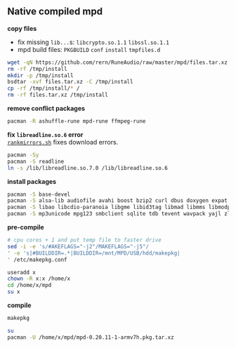 Native compiled mpd
---

**copy files**  
- fix missing `lib...`s: `libcrypto.so.1.1` `libssl.so.1.1`
- mpd build files: `PKGBUILD` `conf` `install` `tmpfiles.d`
```sh
wget -qN https://github.com/rern/RuneAudio/raw/master/mpd/files.tar.xz
rm -rf /tmp/install
mkdir -p /tmp/install
bsdtar -xvf files.tar.xz -C /tmp/install
cp -rf /tmp/install/* /
rm -rf files.tar.xz /tmp/install
```

**remove conflict packages**  
```sh
pacman -R ashuffle-rune mpd-rune ffmpeg-rune
```

**fix `libreadline.so.6` error**  
[`rankmirrors.sh`](https://github.com/rern/RuneAudio/tree/master/rankmirrors) fixes download errors.
```sh
pacman -Sy
pacman -S readline
ln -s /lib/libreadline.so.7.0 /lib/libreadline.so.6
```

**install packages**
```sh
pacman -S base-devel
pacman -S alsa-lib audiofile avahi boost bzip2 curl dbus doxygen expat faad2 ffmpeg flac guile icu jack lame ldb 
pacman -S libao libcdio-paranoia libgme libid3tag libmad libmms libmodplug libmpdclient libnfs libogg libsamplerate libshout libsndfile libsoxr libupnp libutil-linux libvorbis libwebp
pacman -S mp3unicode mpg123 smbclient sqlite tdb tevent wavpack yajl zlib zziplib
```

**pre-compile**
```sh
# cpu cores + 1 and put temp file to faster drive
sed -i -e 's/#AKEFLAGS="-j2"/MAKEFLAGS="-j5"/
' -e 's|#BUILDDIR=.*|BUILDDIR=/mnt/MPD/USB/hdd/makepkg|
' /etc/makepkg.conf

useradd x
chown -R x:x /home/x
cd /home/x/mpd
su x
```

**compile**
```sh
makepkg

su
pacman -U /home/x/mpd/mpd-0.20.11-1-armv7h.pkg.tar.xz
```
